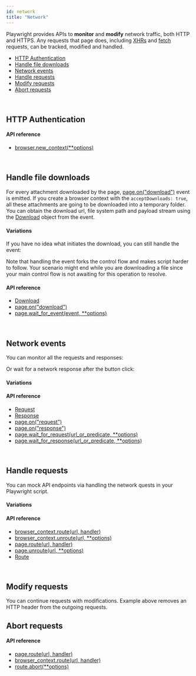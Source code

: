 ```yaml
---
id: network
title: "Network"
---
```


Playwright provides APIs to **monitor** and **modify** network traffic, both HTTP and HTTPS. Any requests that page does, including [XHRs](https://developer.mozilla.org/en-US/docs/Web/API/XMLHttpRequest) and [fetch](https://developer.mozilla.org/en-US/docs/Web/API/Fetch_API) requests, can be tracked, modified and handled.

- [HTTP Authentication](#http-authentication)
- [Handle file downloads](#handle-file-downloads)
- [Network events](#network-events)
- [Handle requests](#handle-requests)
- [Modify requests](#modify-requests)
- [Abort requests](#abort-requests)

<br/>

## HTTP Authentication

#### API reference
- [browser.new_context(**options)](./api/class-browser.md#browsernewcontextoptions)

<br/>

## Handle file downloads

For every attachment downloaded by the page, [page.on("download")](./api/class-page.md#pageondownload) event is emitted. If you create a browser context with the `acceptDownloads: true`, all these attachments are going to be downloaded into a temporary folder. You can obtain the download url, file system path and payload stream using the [Download] object from the event.

#### Variations

If you have no idea what initiates the download, you can still handle the event:

Note that handling the event forks the control flow and makes script harder to follow. Your scenario might end while you are downloading a file since your main control flow is not awaiting for this operation to resolve.

#### API reference
- [Download]
- [page.on("download")](./api/class-page.md#pageondownload)
- [page.wait_for_event(event, **options)](./api/class-page.md#pagewaitforeventevent-options)

<br/>

## Network events

You can monitor all the requests and responses:

Or wait for a network response after the button click:

#### Variations

#### API reference
- [Request]
- [Response]
- [page.on("request")](./api/class-page.md#pageonrequest)
- [page.on("response")](./api/class-page.md#pageonresponse)
- [page.wait_for_request(url_or_predicate, **options)](./api/class-page.md#pagewaitforrequesturlorpredicate-options)
- [page.wait_for_response(url_or_predicate, **options)](./api/class-page.md#pagewaitforresponseurlorpredicate-options)

<br/>

## Handle requests

You can mock API endpoints via handling the network quests in your Playwright script.

#### Variations

#### API reference
- [browser_context.route(url, handler)](./api/class-browsercontext.md#browsercontextrouteurl-handler)
- [browser_context.unroute(url, **options)](./api/class-browsercontext.md#browsercontextunrouteurl-options)
- [page.route(url, handler)](./api/class-page.md#pagerouteurl-handler)
- [page.unroute(url, **options)](./api/class-page.md#pageunrouteurl-options)
- [Route]

<br/>

## Modify requests

You can continue requests with modifications. Example above removes an HTTP header from the outgoing requests.

## Abort requests

#### API reference
- [page.route(url, handler)](./api/class-page.md#pagerouteurl-handler)
- [browser_context.route(url, handler)](./api/class-browsercontext.md#browsercontextrouteurl-handler)
- [route.abort(**options)](./api/class-route.md#routeabortoptions)

<br/>

[Accessibility]: ./api/class-accessibility.md "Accessibility"
[Browser]: ./api/class-browser.md "Browser"
[BrowserContext]: ./api/class-browsercontext.md "BrowserContext"
[BrowserType]: ./api/class-browsertype.md "BrowserType"
[CDPSession]: ./api/class-cdpsession.md "CDPSession"
[ChromiumBrowserContext]: ./api/class-chromiumbrowsercontext.md "ChromiumBrowserContext"
[ConsoleMessage]: ./api/class-consolemessage.md "ConsoleMessage"
[Dialog]: ./api/class-dialog.md "Dialog"
[Download]: ./api/class-download.md "Download"
[ElementHandle]: ./api/class-elementhandle.md "ElementHandle"
[FileChooser]: ./api/class-filechooser.md "FileChooser"
[Frame]: ./api/class-frame.md "Frame"
[JSHandle]: ./api/class-jshandle.md "JSHandle"
[Keyboard]: ./api/class-keyboard.md "Keyboard"
[Mouse]: ./api/class-mouse.md "Mouse"
[Page]: ./api/class-page.md "Page"
[Playwright]: ./api/class-playwright.md "Playwright"
[Request]: ./api/class-request.md "Request"
[Response]: ./api/class-response.md "Response"
[Route]: ./api/class-route.md "Route"
[Selectors]: ./api/class-selectors.md "Selectors"
[TimeoutError]: ./api/class-timeouterror.md "TimeoutError"
[Touchscreen]: ./api/class-touchscreen.md "Touchscreen"
[Video]: ./api/class-video.md "Video"
[WebSocket]: ./api/class-websocket.md "WebSocket"
[Worker]: ./api/class-worker.md "Worker"
[Element]: https://developer.mozilla.org/en-US/docs/Web/API/element "Element"
[Evaluation Argument]: ./core-concepts.md#evaluationargument "Evaluation Argument"
[Promise]: https://developer.mozilla.org/en-US/docs/Web/JavaScript/Reference/Global_Objects/Promise "Promise"
[iterator]: https://developer.mozilla.org/en-US/docs/Web/JavaScript/Reference/Iteration_protocols "Iterator"
[origin]: https://developer.mozilla.org/en-US/docs/Glossary/Origin "Origin"
[selector]: https://developer.mozilla.org/en-US/docs/Web/CSS/CSS_Selectors "selector"
[Serializable]: https://developer.mozilla.org/en-US/docs/Web/JavaScript/Reference/Global_Objects/JSON/stringify#Description "Serializable"
[UIEvent.detail]: https://developer.mozilla.org/en-US/docs/Web/API/UIEvent/detail "UIEvent.detail"
[UnixTime]: https://en.wikipedia.org/wiki/Unix_time "Unix Time"
[xpath]: https://developer.mozilla.org/en-US/docs/Web/XPath "xpath"

[Any]: https://docs.python.org/3/library/typing.html#typing.Any "Any"
[bool]: https://docs.python.org/3/library/stdtypes.html "bool"
[Callable]: https://docs.python.org/3/library/typing.html#typing.Callable "Callable"
[EventContextManager]: https://docs.python.org/3/reference/datamodel.html#context-managers "Event context manager"
[Dict]: https://docs.python.org/3/library/typing.html#typing.Dict "Dict"
[float]: https://docs.python.org/3/library/stdtypes.html#numeric-types-int-float-complex "float"
[int]: https://docs.python.org/3/library/stdtypes.html#numeric-types-int-float-complex "int"
[List]: https://docs.python.org/3/library/typing.html#typing.List "List"
[NoneType]: https://docs.python.org/3/library/constants.html#None "None"
[pathlib.Path]: https://realpython.com/python-pathlib/ "pathlib.Path"
[str]: https://docs.python.org/3/library/stdtypes.html#text-sequence-type-str "str"
[Union]: https://docs.python.org/3/library/typing.html#typing.Union "Union"